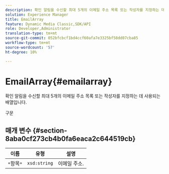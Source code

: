 ```yaml
---
description: 확인 알림을 수신할 최대 5개의 이메일 주소 목록 또는 작성자를 지정하는 데 사용되는 배열입니다.
solution: Experience Manager
title: EmailArray
feature: Dynamic Media Classic,SDK/API
role: Developer,Administrator
translation-type: tm+mt
source-git-commit: 052bfcbcf1bd4ccf60afa7e3325bf58dd07cba85
workflow-type: tm+mt
source-wordcount: '57'
ht-degree: 10%

---
```



# EmailArray{#emailarray}

확인 알림을 수신할 최대 5개의 이메일 주소 목록 또는 작성자를 지정하는 데 사용되는 배열입니다.

구문

## 매개 변수 {#section-8aba0cf273cb4b0fa6eaca2c644519cb}

| 이름 | 유형 | 설명 |
|---|---|---|
| `*`항목`*` | `xsd:string` | 이메일 주소. |

